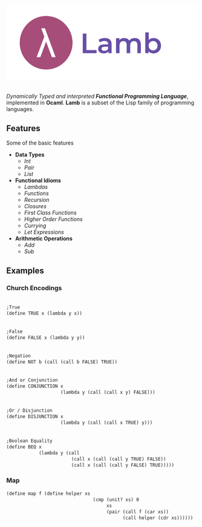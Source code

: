 <p align="center">
  <img  height="200" width="600" src="https://github.com/JagratPatkar/Lamb/blob/main/images/Lamb%20(1).svg"/>
</p>


##
_Dynamically Typed and interpreted __Functional Programming Language___, implemented in __Ocaml__. __Lamb__ is a subset of the Lisp family of programming languages.

## Features
Some of the basic features 
* __Data Types__
  * *Int*
  * *Pair*
  * *List*
* __Functional Idioms__
   * *Lambdas*
   * *Functions* 
   * *Recursion*
   * *Closures*
   * *First Class Functions*
   * *Higher Order Functions*
   * *Currying*
   * *Let Expressions*
* __Arithmetic Operations__
  * *Add*
  * *Sub*


## Examples

### Church Encodings

```racket

;True 
(define TRUE x (lambda y x))


;False
(define FALSE x (lambda y y))


;Negation
(define NOT b (call (call b FALSE) TRUE))


;And or Conjunction
(define CONJUNCTION x 
                    (lambda y (call (call x y) FALSE)))


;Or / Disjunction
(define DISJUNCTION x 
                    (lambda y (call (call x TRUE) y)))
                    
                    
;Boolean Equality
(define BEQ x 
            (lambda y (call 
                        (call x (call (call y TRUE) FALSE)) 
                        (call x (call (call y FALSE) TRUE)))))
```


### Map 

```racket
(define map f (define helper xs 
                                (cmp (unit? xs) 0
                                     xs
                                     (pair (call f (car xs)) 
                                           (call helper (cdr xs)))))) 
 ```
